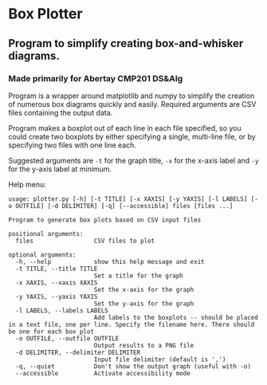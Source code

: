 # Box Plotter
## Program to simplify creating box-and-whisker diagrams.
### Made primarily for Abertay CMP201 DS&Alg

Program is a wrapper around matplotlib and numpy to simplify the creation of numerous box diagrams quickly and easily.
Required arguments are CSV files containing the output data.

Program makes a boxplot out of each line in each file specified, so you could create two boxplots by either specifying a single, multi-line file, or by specifying two files with one line each.

Suggested arguments are `-t` for the graph title, `-x` for the x-axis label and `-y` for the y-axis label at minimum.

Help menu:
```
usage: plotter.py [-h] [-t TITLE] [-x XAXIS] [-y YAXIS] [-l LABELS] [-o OUTFILE] [-d DELIMITER] [-q] [--accessible] files [files ...]

Program to generate box plots based on CSV input files

positional arguments:
  files                 CSV files to plot

optional arguments:
  -h, --help            show this help message and exit
  -t TITLE, --title TITLE
                        Set a title for the graph
  -x XAXIS, --xaxis XAXIS
                        Set the x-axis for the graph
  -y YAXIS, --yaxis YAXIS
                        Set the y-axis for the graph
  -l LABELS, --labels LABELS
                        Add labels to the boxplots -- should be placed in a text file, one per line. Specify the filename here. There should be one for each box plot
  -o OUTFILE, --outfile OUTFILE
                        Output results to a PNG file
  -d DELIMITER, --delimiter DELIMITER
                        Input file delimiter (default is ',')
  -q, --quiet           Don't show the output graph (useful with -o)
  --accessible          Activate accessibility mode
```
